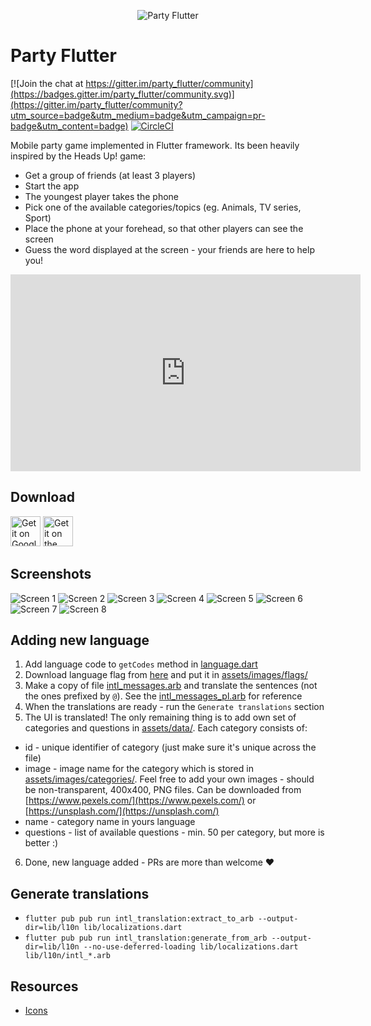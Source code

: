 <p align="center">
  <img src="screenshots/logo.png?raw=true" alt="Party Flutter" />
</p>

# Party Flutter

[![Join the chat at https://gitter.im/party_flutter/community](https://badges.gitter.im/party_flutter/community.svg)](https://gitter.im/party_flutter/community?utm_source=badge&utm_medium=badge&utm_campaign=pr-badge&utm_content=badge)
[![CircleCI](https://circleci.com/gh/vintage/party_flutter.svg?style=shield)](https://circleci.com/gh/vintage/party_flutter)

Mobile party game implemented in Flutter framework. Its been heavily inspired by the Heads Up! game:

- Get a group of friends (at least 3 players)
- Start the app
- The youngest player takes the phone
- Pick one of the available categories/topics (eg. Animals, TV series, Sport)
- Place the phone at your forehead, so that other players can see the screen
- Guess the word displayed at the screen - your friends are here to help you!

<iframe width="560" height="315" src="https://www.youtube.com/embed/tAOXFdFt6SQ" frameborder="0" allow="accelerometer; autoplay; encrypted-media; gyroscope; picture-in-picture" allowfullscreen></iframe>

## Download

<div>
<a href='https://play.google.com/store/apps/details?id=com.puppybox.zgadula' target='_blank'><img alt='Get it on Google Play' src='screenshots/google_play.png' height='48px'/></a>
<a href='https://itunes.apple.com/us/app/zgadula-party-charades/id1181083547' target='_blank'><img alt='Get it on the App Store' src='screenshots/app_store.png' height='48px'/></a>
</div>

## Screenshots

![Screen 1](/screenshots/screen1.png?raw=true "Screen #1")
![Screen 2](/screenshots/screen2.png?raw=true "Screen #2")
![Screen 3](/screenshots/screen3.png?raw=true "Screen #3")
![Screen 4](/screenshots/screen4.png?raw=true "Screen #4")
![Screen 5](/screenshots/screen5.png?raw=true "Screen #5")
![Screen 6](/screenshots/screen6.png?raw=true "Screen #6")
![Screen 7](/screenshots/screen7.png?raw=true "Screen #7")
![Screen 8](/screenshots/screen8.png?raw=true "Screen #8")

## Adding new language

1. Add language code to `getCodes` method in [language.dart](lib/services/language.dart)
2. Download language flag from [here](https://www.countryflags.com/en/image-overview/) and put it in [assets/images/flags/](assets/images/flags/)
3. Make a copy of file [intl_messages.arb](lib/l10n/intl_messages.arb) and translate the sentences (not the ones prefixed by `@`).
See the  [intl_messages_pl.arb](lib/l10n/intl_messages_pl.arb) for reference
4. When the translations are ready - run the `Generate translations` section
5. The UI is translated! The only remaining thing is to add own set of categories and questions
in [assets/data/](assets/data/). Each category consists of:

- id - unique identifier of category (just make sure it's unique across the file)
- image - image name for the category which is stored in [assets/images/categories/](assets/images/categories/).
Feel free to add your own images - should be non-transparent, 400x400, PNG files.
Can be downloaded from [https://www.pexels.com/](https://www.pexels.com/) or [https://unsplash.com/](https://unsplash.com/)
- name - category name in yours language
- questions - list of available questions - min. 50 per category, but more is better :)

6. Done, new language added - PRs are more than welcome ❤️

## Generate translations

- `flutter pub pub run intl_translation:extract_to_arb --output-dir=lib/l10n lib/localizations.dart`
- `flutter pub pub run intl_translation:generate_from_arb --output-dir=lib/l10n --no-use-deferred-loading lib/localizations.dart lib/l10n/intl_*.arb`

## Resources

- [Icons](https://www.baianat.com/resources/thousands/)
